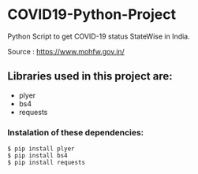 # COVID19-Python-Project
Python Script to get COVID-19 status StateWise in India.

Source : https://www.mohfw.gov.in/
## Libraries used in this project are:

- plyer
- bs4
- requests

### Instalation of these dependencies:

    $ pip install plyer
    $ pip install bs4
    $ pip install requests
